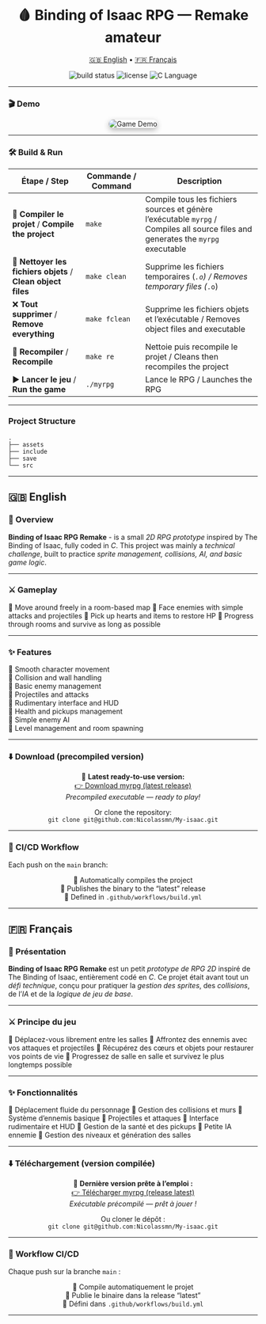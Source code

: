 <h1 align="center">🩸 Binding of Isaac RPG — Remake amateur</h1>

<p align="center">
  <a href="#EN">🇬🇧 English</a> • <a href="#FR">🇫🇷 Français</a>
</p>

<p align="center">
  <img src="https://img.shields.io/github/actions/workflow/status/Nicolassmn/my-isaac/build.yml?branch=main&label=Build&logo=github&color=blue" alt="build status" />
  <img src="https://img.shields.io/github/license/Nicolassmn/my-isaac?color=red" alt="license" />
  <img src="https://img.shields.io/badge/Language-C-blue.svg" alt="C Language" />
</p>

---

### 🎬 Demo

<div align="center">
  <img src="assets/demo.gif" alt="Game Demo" style="max-width: 100%; border-radius: 10px; box-shadow: 0 4px 12px rgba(0,0,0,0.3);" />
</div>

---

### 🛠️ Build & Run

| Étape / Step                                                 | Commande / Command       | Description                                                                                                                                             |
| ------------------------------------------------------------ | ------------------------ | ------------------------------------------------------------------------------------------------------------------------------------------------------- |
| 🔹 **Compiler le projet** / **Compile the project**          | <code>make</code>        | Compile tous les fichiers sources et génère l’exécutable <code>myrpg</code> / Compiles all source files and generates the <code>myrpg</code> executable |
| 🧹 **Nettoyer les fichiers objets** / **Clean object files** | <code>make clean</code>  | Supprime les fichiers temporaires (<code>*.o</code>) / Removes temporary files (<code>*.o</code>)                                                       |
| ❌ **Tout supprimer** / **Remove everything**                 | <code>make fclean</code> | Supprime les fichiers objets et l’exécutable / Removes object files and executable                                                                      |
| 🔄 **Recompiler** / **Recompile**                            | <code>make re</code>     | Nettoie puis recompile le projet / Cleans then recompiles the project                                                                                   |
| ▶️ **Lancer le jeu** / **Run the game**                      | <code>./myrpg</code>     | Lance le RPG / Launches the RPG                                                                                                                         |


---

### Project Structure
```
.
├── assets
├── include
├── save
└── src
```

---

## 🇬🇧 English <a id="EN"></a>

### 🧠 Overview

**Binding of Isaac RPG Remake** - is a small *2D RPG prototype* inspired by The Binding of Isaac, fully coded in *C*.
This project was mainly a *technical challenge*, built to practice *sprite management, collisions, AI, and basic game logic*.

---

### ⚔️ Gameplay

  🔹 Move around freely in a room-based map
  🔹 Face enemies with simple attacks and projectiles
  🔹 Pick up hearts and items to restore HP
  🔹 Progress through rooms and survive as long as possible

---

### ✨ Features

  🔹 Smooth character movement  
  🔹 Collision and wall handling  
  🔹 Basic enemy management  
  🔹 Projectiles and attacks  
  🔹 Rudimentary interface and HUD  
  🔹 Health and pickups management  
  🔹 Simple enemy AI  
  🔹 Level management and room spawning  

---

### ⬇️ Download (precompiled version)

<p align="center"> 🔹 <strong>Latest ready-to-use version:</strong><br> <a href="https://github.com/Nicolassmn/My-isaac/releases/download/latest/myrpg">👉 Download myrpg (latest release)</a><br> <em>Precompiled executable — ready to play!</em> </p> <p align="center"> Or clone the repository:<br> <code>git clone git@github.com:Nicolassmn/My-isaac.git</code> </p>

---

### 🧪 CI/CD Workflow

Each push on the <code>main</code> branch:

<p align="center"> 🔨 Automatically compiles the project <br> 🚀 Publishes the binary to the “latest” release <br> 🧩 Defined in <code>.github/workflows/build.yml</code> </p>

---

## 🇫🇷 Français

### 🧠 Présentation

**Binding of Isaac RPG Remake** est un petit *prototype de RPG 2D* inspiré de The Binding of Isaac, entièrement codé en *C*.
Ce projet était avant tout un *défi technique*, conçu pour pratiquer la *gestion des sprites*, des *collisions*, de l’*IA* et de la *logique de jeu de base*.

---

### ⚔️ Principe du jeu

🔹 Déplacez-vous librement entre les salles
🔹 Affrontez des ennemis avec vos attaques et projectiles
🔹 Récupérez des cœurs et objets pour restaurer vos points de vie
🔹 Progressez de salle en salle et survivez le plus longtemps possible

---

### ✨ Fonctionnalités

🔹 Déplacement fluide du personnage
🔹 Gestion des collisions et murs
🔹 Système d’ennemis basique
🔹 Projectiles et attaques
🔹 Interface rudimentaire et HUD
🔹 Gestion de la santé et des pickups
🔹 Petite IA ennemie
🔹 Gestion des niveaux et génération des salles

---

### ⬇️ Téléchargement (version compilée)

<p align="center"> 🔹 <strong>Dernière version prête à l’emploi :</strong><br> <a href="https://github.com/Nicolassmn/My-isaac/releases/download/latest/myrpg">👉 Télécharger myrpg (release latest)</a><br> <em>Exécutable précompilé — prêt à jouer !</em> </p> <p align="center"> Ou cloner le dépôt :<br> <code>git clone git@github.com:Nicolassmn/My-isaac.git</code> </p>

---

### 🧪 Workflow CI/CD

Chaque push sur la branche <code>main</code> :

<p align="center"> 🔨 Compile automatiquement le projet <br> 🚀 Publie le binaire dans la release “latest” <br> 🧩 Défini dans <code>.github/workflows/build.yml</code> </p>

---
